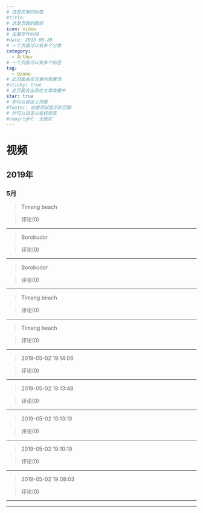 ```yaml
---
# 这是文章的标题
#title: 
# 这是页面的图标
icon: video
# 设置写作时间
#date: 2013-06-20
# 一个页面可以有多个分类
category:
  - Arthur
# 一个页面可以有多个标签
tag:
  - Qzone
# 此页面会在文章列表置顶
#sticky: true
# 此页面会出现在文章收藏中
star: true
# 你可以自定义页脚
#footer: 这是测试显示的页脚
# 你可以自定义版权信息
#copyright: 无版权
---
```

# 视频

## 2019年

### 5月
> Timang beach


<VideoPlayer  
src="https://pan.4a1801.life/d/Onedrive-4A1801/%E4%B8%AA%E4%BA%BA%E5%BB%BA%E7%AB%99/assets/Qzone/Videos/01_1097_81c79742f1634d40b1df8de02974dbbb.f0.mp4" />


> 评论(0)


---
> Borobudor


<VideoPlayer  
src="https://pan.4a1801.life/d/Onedrive-4A1801/%E4%B8%AA%E4%BA%BA%E5%BB%BA%E7%AB%99/assets/Qzone/Videos/02_1097_497e880f2dbb4d548a2d61ca2debdbbb.f0.mp4" />


> 评论(0)


---
> Borobudor


<VideoPlayer  
src="https://pan.4a1801.life/d/Onedrive-4A1801/%E4%B8%AA%E4%BA%BA%E5%BB%BA%E7%AB%99/assets/Qzone/Videos/03_1097_150e13a6250942a7b9b0a40764a3dbbb.f0.mp4" />


> 评论(0)


---
> Timang beach


<VideoPlayer  
src="https://pan.4a1801.life/d/Onedrive-4A1801/%E4%B8%AA%E4%BA%BA%E5%BB%BA%E7%AB%99/assets/Qzone/Videos/04_1097_207ad6a3af614d10b3c9a39350a2dbbb.f0.mp4" />


> 评论(0)


---
> Timang beach


<VideoPlayer  
src="https://pan.4a1801.life/d/Onedrive-4A1801/%E4%B8%AA%E4%BA%BA%E5%BB%BA%E7%AB%99/assets/Qzone/Videos/05_1097_3957ba5784ac405786991a3afccddbbb.f0.mp4" />


> 评论(0)


---
> 2019-05-02 19:14:06


<VideoPlayer  
src="https://pan.4a1801.life/d/Onedrive-4A1801/%E4%B8%AA%E4%BA%BA%E5%BB%BA%E7%AB%99/assets/Qzone/Videos/06_1097_2ca81c777e8649ebb16f1aa9c6bedbbb.f0.mp4" />


> 评论(0)


---
> 2019-05-02 19:13:48


<VideoPlayer  
src="https://pan.4a1801.life/d/Onedrive-4A1801/%E4%B8%AA%E4%BA%BA%E5%BB%BA%E7%AB%99/assets/Qzone/Videos/07_1097_644ea870d4fe4d1993c177f8fb9ddbbb.f0.mp4" />


> 评论(0)


---
> 2019-05-02 19:13:19


<VideoPlayer  
src="https://pan.4a1801.life/d/Onedrive-4A1801/%E4%B8%AA%E4%BA%BA%E5%BB%BA%E7%AB%99/assets/Qzone/Videos/08_1097_0d493e456e864ec38166745c5ce5dbbb.f0.mp4" />


> 评论(0)


---
> 2019-05-02 19:10:19


<VideoPlayer  
src="https://pan.4a1801.life/d/Onedrive-4A1801/%E4%B8%AA%E4%BA%BA%E5%BB%BA%E7%AB%99/assets/Qzone/Videos/09_1097_c84729125b4c4264bf09333ea339dbbb.f0.mp4" />


> 评论(0)


---
> 2019-05-02 19:08:03


<VideoPlayer  
src="https://pan.4a1801.life/d/Onedrive-4A1801/%E4%B8%AA%E4%BA%BA%E5%BB%BA%E7%AB%99/assets/Qzone/Videos/10_1097_359120c23aef43a5a7ab1e024642dbbb.f0.mp4" />


> 评论(0)


---
---